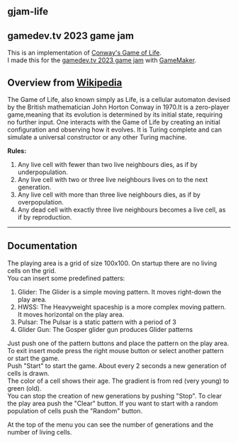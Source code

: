 gjam-life  
---
gamedev.tv 2023 game jam  
---
This is an implementation of [Conway's Game of Life](https://en.wikipedia.org/wiki/Conway%27s_Game_of_Life).  
I made this for the [gamedev.tv 2023 game jam](https://itch.io/jam/gamedevtv-jam-2023) with [GameMaker](https://gamemaker.io/en).  

Overview from [Wikipedia](https://en.wikipedia.org/wiki/Conway%27s_Game_of_Life)
---
The Game of Life, also known simply as Life, is a cellular automaton devised by the British mathematician John Horton Conway in 1970.It is a zero-player game,meaning that its evolution is determined by its initial state, requiring no further input. One interacts with the Game of Life by creating an initial configuration and observing how it evolves. It is Turing complete and can simulate a universal constructor or any other Turing machine.  

**Rules:**  
1. Any live cell with fewer than two live neighbours dies, as if by underpopulation.
2. Any live cell with two or three live neighbours lives on to the next generation.
3. Any live cell with more than three live neighbours dies, as if by overpopulation.
4. Any dead cell with exactly three live neighbours becomes a live cell, as if by reproduction.  

---
## Documentation  

The playing area is a grid of size 100x100. On startup there are no living cells on the grid.  
You can insert some predefined patters:  
1. Glider: The Glider is a simple moving pattern. It moves right-down the play area. 
2. HWSS: The Heavyweight spaceship is a more complex moving pattern. It moves horizontal on the play area.
3. Pulsar: The Pulsar is a static pattern with a period of 3
4. Glider Gun: The Gosper glider gun produces Glider patterns  

Just push one of the pattern buttons and place the pattern on the play area. To exit insert mode press the right mouse button or select another pattern or start the game.  
Push "Start" to start the game. About every 2 seconds a new generation of cells is drawn.  
The color of a cell shows their age. The gradient is from red (very young) to green (old).  
You can stop the creation of new generations by pushing "Stop". 
To clear the play area push the "Clear" button.
If you want to start with a random population of cells push the "Random" button.  

At the top of the menu you can see the number of generations and the number of living cells.




